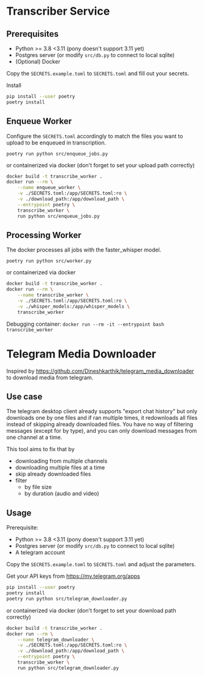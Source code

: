 # Transcriber Service
## Prerequisites
- Python >= 3.8 <3.11 (pony doesn't support 3.11 yet)
- Postgres server (or modify `src/db.py` to connect to local sqlite)
- (Optional) Docker

Copy the `SECRETS.example.toml` to `SECRETS.toml` and fill out your secrets.

Install
```sh
pip install --user poetry
poetry install
```

## Enqueue Worker
Configure the `SECRETS.toml` accordingly to match the files you want to upload to be enqueued in transcription.

`poetry run python src/enqueue_jobs.py`

or containerized via docker (don't forget to set your upload path correctly)

```sh
docker build -t transcribe_worker .
docker run --rm \
    --name enqueue_worker \
    -v ./SECRETS.toml:/app/SECRETS.toml:ro \
    -v ./download_path:/app/download_path \
    --entrypoint poetry \
    transcribe_worker \
    run python src/enqueue_jobs.py
```

## Processing Worker
The docker processes all jobs with the faster_whisper model.

`poetry run python src/worker.py`

or containerized via docker

```sh
docker build -t transcribe_worker .
docker run --rm \
    --name transcribe_worker \
    -v ./SECRETS.toml:/app/SECRETS.toml:ro \
    -v ./whisper_models:/app/whisper_models \
    transcribe_worker
```
Debugging container:
`docker run --rm -it --entrypoint bash transcribe_worker`

# Telegram Media Downloader
Inspired by https://github.com/Dineshkarthik/telegram_media_downloader to download media from telegram.

## Use case
The telegram desktop client already supports "export chat history" but only downloads one by one files and if ran multiple times, it redownloads all files instead of skipping already downloaded files. You have no way of filtering messages (except for by type), and you can only download messages from one channel at a time.

This tool aims to fix that by
- downloading from multiple channels
- downloading multiple files at a time
- skip already downloaded files
- filter
    - by file size
    - by duration (audio and video)

## Usage
Prerequisite:
- Python >= 3.8 <3.11 (pony doesn't support 3.11 yet)
- Postgres server (or modify `src/db.py` to connect to local sqlite)
- A telegram account

Copy the `SECRETS.example.toml` to `SECRETS.toml` and adjust the parameters.

Get your API keys from https://my.telegram.org/apps
```sh
pip install --user poetry
poetry install
poetry run python src/telegram_downloader.py
```

or containerized via docker (don't forget to set your download path correctly)

```sh
docker build -t transcribe_worker .
docker run --rm \
    --name telegram_downloader \
    -v ./SECRETS.toml:/app/SECRETS.toml:ro \
    -v ./download_path:/app/download_path \
    --entrypoint poetry \
    transcribe_worker \
    run python src/telegram_downloader.py
```